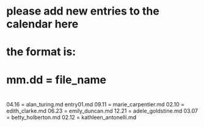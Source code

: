 # please add new entries to the calendar here
# the format is:
# mm.dd = file_name
#
04.16 = alan_turing.md entry01.md
09.11 = marie_carpentier.md
02.10 = edith_clarke.md
06.23 = emily_duncan.md
12.21 = adele_goldstine.md
03.07 = betty_holberton.md
02.12 = kathleen_antonelli.md

